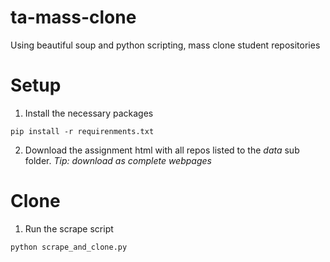 # ta-mass-clone
Using beautiful soup and python scripting, mass clone student repositories

# Setup

1. Install the necessary packages
```
pip install -r requirenments.txt
```

2. Download the assignment html with all repos listed to the *data* sub folder. *Tip: download as complete webpages*

# Clone

1. Run the scrape script
```
python scrape_and_clone.py
```

